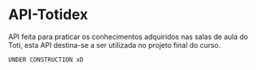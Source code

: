 # API-Totidex
API feita para praticar os conhecimentos adquiridos nas salas de aula do Toti, esta API destina-se a ser utilizada no projeto final do curso.

`UNDER CONSTRUCTION xD`

